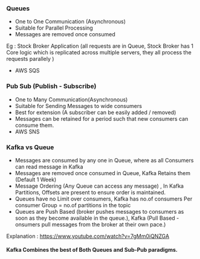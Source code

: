 ### Queues

- One to One Communication (Asynchronous)
- Suitable for Parallel Processing
- Messages are removed once consumed

Eg : Stock Broker Application (all requests are in Queue, Stock Broker has 1 Core logic which is replicated across multiple servers, they all process the requests parallely )

- AWS SQS

### Pub Sub (Publish - Subscribe)

- One to Many Communication(Asynchronous)
- Suitable for Sending Messages to wide consumers
- Best for extension (A subscriber can be easily added / removed)
- Messages can be retained for a period such that new consumers can consume them.
- AWS SNS

### Kafka vs Queue
- Messages are consumed by any one in Queue, where as all Consumers can read message in Kafka
- Messages are removed once consumed in Queue, Kafka Retains them (Default 1 Week)
- Message Ordering (Any Queue can access any message) , In Kafka Partitions, Offsets are present to ensure order is maintained.
- Queues have no Limit over consumers, Kafka has no.of consumers  Per consumer Group = no.of partitions in the topic
- Queues are Push Based (broker pushes messages to consumers as soon as they become available in the queue.), Kafka (Pull Based - onsumers pull messages from the broker at their own pace.)

Explanation : https://www.youtube.com/watch?v=7gMm0iQNZGA

#### Kafka Combines the best of Both Queues and Sub-Pub paradigms.

